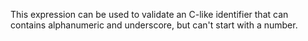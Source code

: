 This expression can be used to validate an C-like identifier that can contains alphanumeric and underscore, but can't start with a number.
